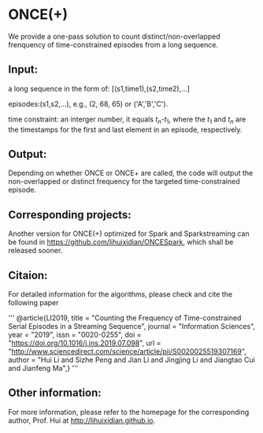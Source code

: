 # ONCE(+)
We provide a one-pass solution to count distinct/non-overlapped frenquency of time-constrained episodes from a long sequence.

## Input:
a long sequence in the form of: [(s1,time1),(s2,time2),...]

episodes:(s1,s2,...), e.g., (2, 68, 65) or ('A','B','C').

time constraint: an interger number, it equals $t_n$-$t_1$, where the $t_1$ and $t_n$ are the timestamps for the first and last element in an episode, respectively.

## Output:
Depending on whether ONCE or ONCE+ are called, the code will output the non-overlapped or distinct frequency for the targeted time-constrained episode.

## Corresponding projects:
Another version for ONCE(+) optimized for Spark and Sparkstreaming can be found in https://github.com/lihuixidian/ONCESpark, which shall be released sooner.

## Citaion:
For detailed information for the algorithms, please check and cite the following paper

'''
@article{LI2019,
title = "Counting the Frequency of Time-constrained Serial Episodes in a Streaming Sequence",
journal = "Information Sciences",
year = "2019",
issn = "0020-0255",
doi = "https://doi.org/10.1016/j.ins.2019.07.098",
url = "http://www.sciencedirect.com/science/article/pii/S0020025519307169",
author = "Hui Li and Sizhe Peng and Jian Li and Jingjing Li and Jiangtao Cui and Jianfeng Ma",}
'''


## Other information:
For more information, please refer to the homepage for the corresponding author, Prof. Hui at http://lihuixidian.github.io.




